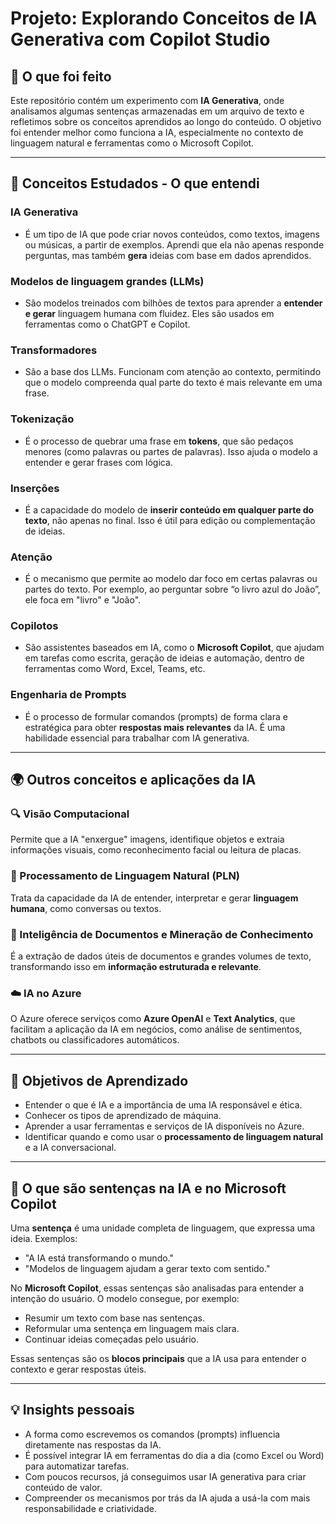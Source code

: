 # Projeto: Explorando Conceitos de IA Generativa com Copilot Studio

## 🧠 O que foi feito

Este repositório contém um experimento com **IA Generativa**, onde analisamos algumas sentenças armazenadas em um arquivo de texto e refletimos sobre os conceitos aprendidos ao longo do conteúdo. O objetivo foi entender melhor como funciona a IA, especialmente no contexto de linguagem natural e ferramentas como o Microsoft Copilot.

---

## 🧪 Conceitos Estudados - O que entendi

### IA Generativa
- É um tipo de IA que pode criar novos conteúdos, como textos, imagens ou músicas, a partir de exemplos. Aprendi que ela não apenas responde perguntas, mas também **gera** ideias com base em dados aprendidos.

### Modelos de linguagem grandes (LLMs)
- São modelos treinados com bilhões de textos para aprender a **entender e gerar** linguagem humana com fluidez. Eles são usados em ferramentas como o ChatGPT e Copilot.

### Transformadores
- São a base dos LLMs. Funcionam com atenção ao contexto, permitindo que o modelo compreenda qual parte do texto é mais relevante em uma frase.

### Tokenização
- É o processo de quebrar uma frase em **tokens**, que são pedaços menores (como palavras ou partes de palavras). Isso ajuda o modelo a entender e gerar frases com lógica.

### Inserções
- É a capacidade do modelo de **inserir conteúdo em qualquer parte do texto**, não apenas no final. Isso é útil para edição ou complementação de ideias.

### Atenção
- É o mecanismo que permite ao modelo dar foco em certas palavras ou partes do texto. Por exemplo, ao perguntar sobre “o livro azul do João”, ele foca em "livro" e "João".

### Copilotos
- São assistentes baseados em IA, como o **Microsoft Copilot**, que ajudam em tarefas como escrita, geração de ideias e automação, dentro de ferramentas como Word, Excel, Teams, etc.

### Engenharia de Prompts
- É o processo de formular comandos (prompts) de forma clara e estratégica para obter **respostas mais relevantes** da IA. É uma habilidade essencial para trabalhar com IA generativa.

---

## 🌍 Outros conceitos e aplicações da IA

### 🔍 Visão Computacional
Permite que a IA "enxergue" imagens, identifique objetos e extraia informações visuais, como reconhecimento facial ou leitura de placas.

### 💬 Processamento de Linguagem Natural (PLN)
Trata da capacidade da IA de entender, interpretar e gerar **linguagem humana**, como conversas ou textos.

### 🧠 Inteligência de Documentos e Mineração de Conhecimento
É a extração de dados úteis de documentos e grandes volumes de texto, transformando isso em **informação estruturada e relevante**.

### ☁️ IA no Azure
O Azure oferece serviços como **Azure OpenAI** e **Text Analytics**, que facilitam a aplicação da IA em negócios, como análise de sentimentos, chatbots ou classificadores automáticos.

---

## 🎯 Objetivos de Aprendizado

- Entender o que é IA e a importância de uma IA responsável e ética.
- Conhecer os tipos de aprendizado de máquina.
- Aprender a usar ferramentas e serviços de IA disponíveis no Azure.
- Identificar quando e como usar o **processamento de linguagem natural** e a IA conversacional.

---

## 🧾 O que são sentenças na IA e no Microsoft Copilot

Uma **sentença** é uma unidade completa de linguagem, que expressa uma ideia. Exemplos:
- "A IA está transformando o mundo."
- "Modelos de linguagem ajudam a gerar texto com sentido."

No **Microsoft Copilot**, essas sentenças são analisadas para entender a intenção do usuário. O modelo consegue, por exemplo:
- Resumir um texto com base nas sentenças.
- Reformular uma sentença em linguagem mais clara.
- Continuar ideias começadas pelo usuário.

Essas sentenças são os **blocos principais** que a IA usa para entender o contexto e gerar respostas úteis.

---

## 💡 Insights pessoais

- A forma como escrevemos os comandos (prompts) influencia diretamente nas respostas da IA.
- É possível integrar IA em ferramentas do dia a dia (como Excel ou Word) para automatizar tarefas.
- Com poucos recursos, já conseguimos usar IA generativa para criar conteúdo de valor.
- Compreender os mecanismos por trás da IA ajuda a usá-la com mais responsabilidade e criatividade.




